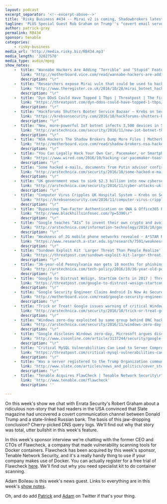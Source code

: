 ```yaml
---
layout: podcast
excerpt_separator: '<!--excerpt-above-->'
title: 'Risky Business #434 -- Mirai v2 is coming, Shadowbrokers latest and more'
tagline: 'PLUS Special Guest Rob Graham on Trump''s "covert email server"...'
author: patrick-gray
permalink: RB434
sponsor: tenable
categories:
    - risky-business
media_url: 'http://media.risky.biz/RB434.mp3'
media_length: '32827570'
media_type: audio/mpeg
show_notes:
    -  title: "Wannabe Hackers Are Adding ‘Terrible’ and ‘Stupid’ Features to Mirai | Motherboard\r"
       link: "http://motherboard.vice.com/read/wannabe-hackers-are-adding-terrible-and-stupid-features-to-mirai\r"
       description: "\r" 
    -  title: "Researchers expose Mirai vuln that could be used to hack back against botnet • The Register\r"
       link: "http://www.theregister.co.uk/2016/10/28/mirai_botnet_hack_back/\r"
       description: "\r" 
    -  title: "Dyn DDoS Could Have Topped 1 Tbps | Threatpost | The first stop for security news\r"
       link: "https://threatpost.com/dyn-ddos-could-have-topped-1-tbps/121609/\r"
       description: "\r" 
    -  title: "Hackforums Shutters Booter Service Bazaar — Krebs on Security\r"
       link: "https://krebsonsecurity.com/2016/10/hackforums-shutters-booter-service-bazaar/\r"
       description: "\r" 
    -  title: "New, more-powerful IoT botnet infects 3,500 devices in 5 days | Ars Technica\r"
       link: "http://arstechnica.com/security/2016/11/new-iot-botnet-that-borrows-from-notorious-mirai-infects-3500-devices/\r"
       description: "\r" 
    -  title: "NSA Hackers The Shadow Brokers Dump More Files | Motherboard\r"
       link: "http://motherboard.vice.com/read/shadow-brokers-nsa-hackers-dump-more-files\r"
       description: "\r" 
    -  title: "You Can Legally Hack Your Own Car, Pacemaker, or Smartphone Now | WIRED\r"
       link: "https://www.wired.com/2016/10/hacking-car-pacemaker-toaster-just-became-legal/\r"
       description: "\r" 
    -  title: "Some hacked e-mails, documents from Putin advisor confirmed as genuine | Ars Technica\r"
       link: "http://arstechnica.com/security/2016/10/some-hacked-e-mails-documents-from-putin-advisor-confirmed-as-genuine/\r"
       description: "\r" 
    -  title: "UK government vows to sink $2.3 billion into new cybersecurity plan | Ars Technica\r"
       link: "http://arstechnica.com/security/2016/11/cyber-attacks-uk-vows-1-9-billion-cyber-security-strategy/\r"
       description: "\r" 
    -  title: "Computer Virus Cripples UK Hospital System — Krebs on Security\r"
       link: "https://krebsonsecurity.com/2016/11/computer-virus-cripples-uk-hospital-system/\r"
       description: "\r" 
    -  title: "Bypassing Two-Factor Authentication on OWA & Office365 Portals – Black Hills Information Security\r"
       link: "http://www.blackhillsinfosec.com/?p=5396\r"
       description: "\r" 
    -  title: "Google teaches “AIs” to invent their own crypto and avoid eavesdropping | Ars Technica\r"
       link: "http://arstechnica.com/information-technology/2016/10/google-ai-neural-network-cryptography/\r"
       description: "\r" 
    -  title: "Weakness of 2G mobile phone networks revealed - A*STAR Research\r"
       link: "https://www.research.a-star.edu.sg/research/7591/weakness-of-2g-mobile-phone-networks-revealed\r"
       description: "\r" 
    -  title: "Sundown Exploit Kit 'Larger Threat Than People Realize' | Threatpost | The first stop for security news\r"
       link: "https://threatpost.com/sundown-exploit-kit-larger-threat-than-people-realize/121718/\r"
       description: "\r" 
    -  title: "36-year-old Pennsylvania man gets 18 months for phishing nude celebrity pics | Ars Technica\r"
       link: "http://arstechnica.com/tech-policy/2016/10/36-year-old-pennsylvania-man-gets-18-months-for-phishing-nude-celebrity-pics/\r"
       description: "\r" 
    -  title: "Google to Distrust WoSign, StartCom Certs in 2017 | Threatpost | The first stop for security news\r"
       link: "https://threatpost.com/google-to-distrust-wosign-startcom-certs-in-2017/121709/\r"
       description: "\r" 
    -  title: "Google Security Engineer Claims Android Is Now As Secure as the iPhone | Motherboard\r"
       link: "http://motherboard.vice.com/read/google-security-engineer-claims-android-is-now-as-secure-as-the-iphone\r"
       description: "\r" 
    -  title: "Trick or Treat! Google issues warning of critical Windows vulnerability in wild | Ars Technica\r"
       link: "http://arstechnica.com/security/2016/10/trick-or-treat-google-issues-warning-of-critical-windows-vulnerability/\r"
       description: "\r" 
    -  title: "Windows zero-day exploited by same group behind DNC hack | Ars Technica\r"
       link: "http://arstechnica.com/security/2016/11/windows-zero-day-exploited-by-same-group-behind-dnc-hack/\r"
       description: "\r" 
    -  title: "Google discloses Windows zero-day, Microsoft argues disclosure ethics | CSO Online\r"
       link: "http://www.csoonline.com/article/3137244/security/google-discloses-windows-zero-day-microsoft-argues-disclosure-ethics.html#tk.twt_cso\r"
       description: "\r" 
    -  title: "Critical MySQL Vulnerabilities Can Lead to Server Compromise | Threatpost | The first stop for security news\r"
       link: "https://threatpost.com/critical-mysql-vulnerabilities-can-lead-to-server-compromise/121738/\r"
       description: "\r" 
    -  title: "Was a server registered to the Trump Organization communicating with Russia’s Alfa Bank?\r"
       link: "http://www.slate.com/articles/news_and_politics/cover_story/2016/10/was_a_server_registered_to_the_trump_organization_communicating_with_russia.html\r"
       description: "\r" 
    -  title: "Tenable Acquires FlawCheck | Tenable Network Security\r"
       link: 'http://www.tenable.com/flawcheck'
       description: '' 

---
```

On this week's show we chat with Errata Security's Robert Graham about a ridiculous non-story that had readers in the USA convinced that Slate magazine had uncovered a covert communication channel between Donald Trump and a state-linked Russian bank. The basis of this jaw-dropping conclusion? Cherry-picked DNS query logs. We'll find out why that story was total, utter bullshit in this week's feature.

In this week's sponsor interview we're chatting with the former CEO and CTOs of Flawcheck, a company that made vulnerability scanning tools for Docker containers. Flawcheck has been acquired by this week's sponsor, Tenable Network Security, and it's a really handy thing to use if your company makes use of Docker. You can actually register for a free trial of Flawcheck <a href='http://tenable.com/flawcheck'>here</a>. We'll find out why you need specialist kit to do container scanning.

Adam Boileau is this week's news guest. Links to everything are in this week's <a href='http://risky.biz/RB434_notes'>show notes</a>.

Oh, and do add <a href='https://twitter.com/riskybusiness'>Patrick</a> and <a href='https://twitter.com/metlstorm'>Adam</a> on Twitter if that's your thing.
